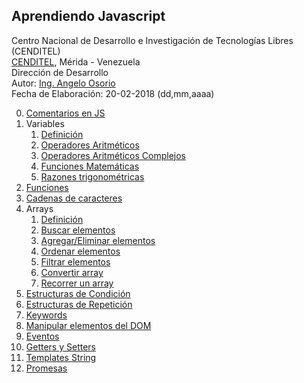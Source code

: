 ## Aprendiendo Javascript
Centro Nacional de Desarrollo e Investigación de Tecnologías Libres (CENDITEL) <br>
[CENDITEL](https://www.cenditel.gob.ve/), Mérida - Venezuela<br>
Dirección de Desarrollo<br>
Autor: [Ing. Angelo Osorio](https://twitter.com/Engel_PAIN)<br>
Fecha de Elaboración: 20-02-2018 (dd,mm,aaaa)

0. [Comentarios en JS](./00-comentarios.js)
1. Variables
   1. [Definición](./01.01-variables.js)
   1. [Operadores Aritméticos](./01.02-operadoresAritmeticos.js)
   1. [Operadores Aritméticos Complejos](./01.03-operadoresAritmeticosComplejos.js)
   1. [Funciones Matemáticas](./01.04-funcionesMatematicas.js)
   1. [Razones trigonométricas](./01.05-razonesTrigonometricas.js)
1. [Funciones](./02-funciones.js)
1. [Cadenas de caracteres](./03-cadenas.js)
1. Arrays
   1. [Definición](./04.01-arrays.js)
   1. [Buscar elementos](./04.02-buscarElementos.js)
   1. [Agregar/Eliminar elementos](./04.03-agregar-remover.js)
   1. [Ordenar elementos](./04.04-ordenar.js)
   1. [Filtrar elementos](./04.05-filtrar.js)
   1. [Convertir array](./04.06-convertir.js)
   1. [Recorrer un array](./04.07-recorrer.js)
1. [Estructuras de Condición](./05-estructurasCondicionales.js)
1. [Estructuras de Repetición](./06-estructurasRepetitivas.js)
1. [Keywords](./07-keywors.js)
1. [Manipular elementos del DOM](./08-ManipularElDOM.js)
1. [Eventos](./09-eventos.js)
1. [Getters y Setters](./10-getnset.js)
1. [Templates String](./11-templateStrings.js)
1. [Promesas](./12-promises.js)